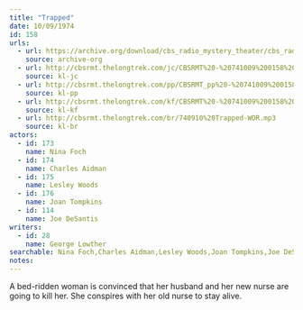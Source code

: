 ```yaml
---
title: "Trapped"
date: 10/09/1974
id: 158
urls: 
  - url: https://archive.org/download/cbs_radio_mystery_theater/cbs_radio_mystery_theater-0151-0200.zip/cbs_radio_mystery_theater-0151-0200%2Fcbsrmt_0158_trapped.mp3
    source: archive-org
  - url: http://cbsrmt.thelongtrek.com/jc/CBSRMT%20-%20741009%200158%20Trapped%20vbr%20kb2_jc.mp3
    source: kl-jc
  - url: http://cbsrmt.thelongtrek.com/pp/CBSRMT_pp%20-%20741009%200158%20Trapped.mp3
    source: kl-pp
  - url: http://cbsrmt.thelongtrek.com/kf/CBSRMT%20-%20741009%200158%20Trapped_kf.mp3
    source: kl-kf
  - url: http://cbsrmt.thelongtrek.com/br/740910%20Trapped-WOR.mp3
    source: kl-br
actors:  
  - id: 173
    name: Nina Foch  
  - id: 174
    name: Charles Aidman  
  - id: 175
    name: Lesley Woods  
  - id: 176
    name: Joan Tompkins  
  - id: 114
    name: Joe DeSantis
writers:  
  - id: 28
    name: George Lowther
searchable: Nina Foch,Charles Aidman,Lesley Woods,Joan Tompkins,Joe DeSantis George Lowther
notes:  
---
```

A bed-ridden woman is convinced that her husband and her new nurse are going to kill her. She conspires with her old nurse to stay alive.
